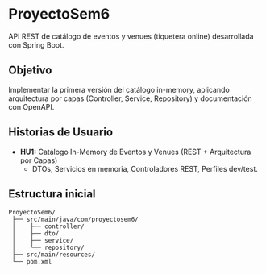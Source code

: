 # ProyectoSem6

API REST de catálogo de eventos y venues (tiquetera online) desarrollada con Spring Boot.

## Objetivo
Implementar la primera versión del catálogo in-memory, aplicando arquitectura por capas (Controller, Service, Repository) y documentación con OpenAPI.

## Historias de Usuario
- **HU1:** Catálogo In-Memory de Eventos y Venues (REST + Arquitectura por Capas)
    - DTOs, Servicios en memoria, Controladores REST, Perfiles dev/test.

## Estructura inicial
```
ProyectoSem6/
 ├── src/main/java/com/proyectosem6/
 │    ├── controller/
 │    ├── dto/
 │    ├── service/
 │    └── repository/
 ├── src/main/resources/
 └── pom.xml
```
